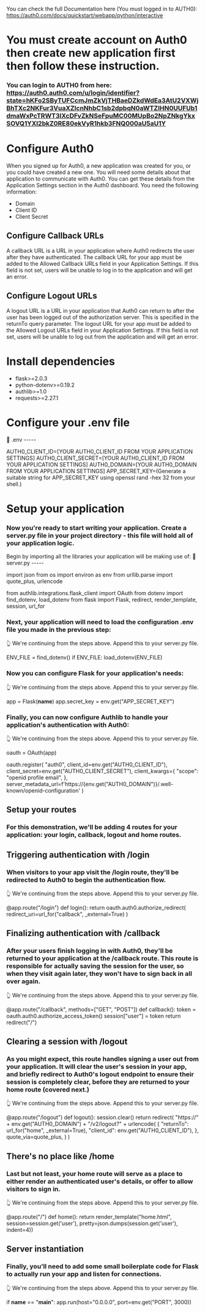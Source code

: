 You can check the full Documentation here (You must logged in to AUTH0): https://auth0.com/docs/quickstart/webapp/python/interactive

# You must create account on Auth0 then create new application first then follow these instruction.
### You can login to AUTH0 from here: https://auth0.auth0.com/u/login/identifier?state=hKFo2SByTUFCcmJmZkVjTHBaeDZkdWdEa3AtU2VXWjBhTXc2NKFur3VuaXZlcnNhbC1sb2dpbqN0aWTZIHN0UUFUb1dmaWxPcTRWT3lXcDFvZkNSeFpuMC00MUpBo2NpZNkgYkxSOVQ1YXI2bkZ0RE80ekVyR1hkb3FNQ000aU5aU1Y

# Configure Auth0
When you signed up for Auth0, a new application was created for you, or you could have created a new one. You will need some details about that application to communicate with Auth0. You can get these details from the Application Settings section in the Auth0 dashboard.
You need the following information:
- Domain
- Client ID
- Client Secret
## Configure Callback URLs
A callback URL is a URL in your application where Auth0 redirects the user after they have authenticated. The callback URL for your app must be added to the Allowed Callback URLs field in your Application Settings. If this field is not set, users will be unable to log in to the application and will get an error.
## Configure Logout URLs
A logout URL is a URL in your application that Auth0 can return to after the user has been logged out of the authorization server. This is specified in the returnTo query parameter. The logout URL for your app must be added to the Allowed Logout URLs field in your Application Settings. If this field is not set, users will be unable to log out from the application and will get an error.

# Install dependencies
- flask>=2.0.3
- python-dotenv>=0.19.2
- authlib>=1.0
- requests>=2.27.1

# Configure your .env file
📁 .env -----

AUTH0_CLIENT_ID=[YOUR AUTH0_CLIENT_ID FROM YOUR APPLICATION SETTINGS]
AUTH0_CLIENT_SECRET=[YOUR AUTH0_CLIENT_ID FROM YOUR APPLICATION SETTINGS]
AUTH0_DOMAIN=[YOUR AUTH0_DOMAIN FROM YOUR APPLICATION SETTINGS]
APP_SECRET_KEY=(Generate a suitable string for APP_SECRET_KEY using openssl rand -hex 32 from your shell.)

# Setup your application
### Now you're ready to start writing your application. Create a server.py file in your project directory - this file will hold all of your application logic.

Begin by importing all the libraries your application will be making use of:
📁 server.py -----

import json
from os import environ as env
from urllib.parse import quote_plus, urlencode

from authlib.integrations.flask_client import OAuth
from dotenv import find_dotenv, load_dotenv
from flask import Flask, redirect, render_template, session, url_for

### Next, your application will need to load the configuration .env file you made in the previous step:
👆 We're continuing from the steps above. Append this to your server.py file.

ENV_FILE = find_dotenv()
if ENV_FILE:
    load_dotenv(ENV_FILE)

### Now you can configure Flask for your application's needs:
👆 We're continuing from the steps above. Append this to your server.py file.

app = Flask(__name__)
app.secret_key = env.get("APP_SECRET_KEY")

### Finally, you can now configure Authlib to handle your application's authentication with Auth0:
👆 We're continuing from the steps above. Append this to your server.py file.

oauth = OAuth(app)

oauth.register(
    "auth0",
    client_id=env.get("AUTH0_CLIENT_ID"),
    client_secret=env.get("AUTH0_CLIENT_SECRET"),
    client_kwargs={
        "scope": "openid profile email",
    },
    server_metadata_url=f'https://{env.get("AUTH0_DOMAIN")}/.well-known/openid-configuration'
)

## Setup your routes
### For this demonstration, we'll be adding 4 routes for your application: your login, callback, logout and home routes.

## Triggering authentication with /login
### When visitors to your app visit the /login route, they'll be redirected to Auth0 to begin the authentication flow.
👆 We're continuing from the steps above. Append this to your server.py file.

@app.route("/login")
def login():
    return oauth.auth0.authorize_redirect(
        redirect_uri=url_for("callback", _external=True)
)

## Finalizing authentication with /callback
### After your users finish logging in with Auth0, they'll be returned to your application at the /callback route. This route is responsible for actually saving the session for the user, so when they visit again later, they won't have to sign back in all over again.

👆 We're continuing from the steps above. Append this to your server.py file.

@app.route("/callback", methods=["GET", "POST"])
def callback():
    token = oauth.auth0.authorize_access_token()
    session["user"] = token
    return redirect("/")

## Clearing a session with /logout
### As you might expect, this route handles signing a user out from your application. It will clear the user's session in your app, and briefly redirect to Auth0's logout endpoint to ensure their session is completely clear, before they are returned to your home route (covered next.)

👆 We're continuing from the steps above. Append this to your server.py file.

@app.route("/logout")
def logout():
    session.clear()
    return redirect(
        "https://" + env.get("AUTH0_DOMAIN")
        + "/v2/logout?"
        + urlencode(
            {
                "returnTo": url_for("home", _external=True),
                "client_id": env.get("AUTH0_CLIENT_ID"),
            },
            quote_via=quote_plus,
        )
    )

## There's no place like /home
### Last but not least, your home route will serve as a place to either render an authenticated user's details, or offer to allow visitors to sign in.
👆 We're continuing from the steps above. Append this to your server.py file.

@app.route("/")
def home():
    return render_template("home.html", session=session.get('user'), pretty=json.dumps(session.get('user'), indent=4))

## Server instantiation
### Finally, you'll need to add some small boilerplate code for Flask to actually run your app and listen for connections.
👆 We're continuing from the steps above. Append this to your server.py file.

if __name__ == "__main__":
    app.run(host="0.0.0.0", port=env.get("PORT", 3000))
